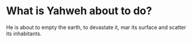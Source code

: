 # What is Yahweh about to do?

He is about to empty the earth, to devastate it, mar its surface and scatter its inhabitants.
